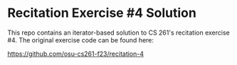 # Recitation Exercise \#4 Solution

This repo contains an iterator-based solution to CS 261's recitation exercise #4.  The original exercise code can be found here:

https://github.com/osu-cs261-f23/recitation-4
